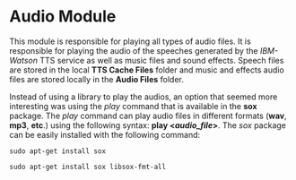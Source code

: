 # Audio Module #

This module is responsible for playing all types of audio files. It is responsible for playing the audio of the speeches generated by the *IBM-Watson* TTS service as well as music files and sound effects. Speech files are stored in the local **TTS Cache Files** folder and music and effects audio files are stored locally in the **Audio Files** folder.

Instead of using a library to play the audios, an option that seemed more interesting was using the *play* command that is available in the **sox** package. The *play* command can play audio files in different formats (**wav**, **mp3**, **etc**.) using the following syntax: **play <*audio_file*>**. The *sox* package can be easily installed with the following command:

`
sudo apt-get install sox
`

`
sudo apt-get install sox libsox-fmt-all
`
